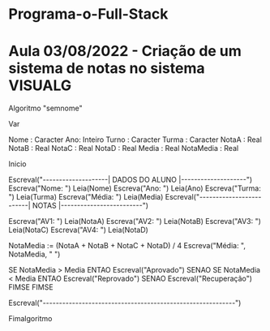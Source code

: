 # Programa-o-Full-Stack
# Aula 03/08/2022 - Criação de um sistema de notas no sistema VISUALG

Algoritmo "semnome"


Var

Nome : Caracter
Ano: Inteiro
Turno : Caracter
Turma : Caracter
NotaA : Real
NotaB : Real
NotaC : Real
NotaD : Real
Media : Real
NotaMedia : Real

Inicio

Escreval("--------------------| DADOS DO ALUNO |--------------------")
Escreva("Nome: ")
       Leia(Nome)
Escreva("Ano: ")
       Leia(Ano)
Escreva("Turma: ")
       Leia(Turma)
Escreva("Média: ")
       Leia(Media)
Escreval("-------------------------| NOTAS |-------------------------")

Escreva("AV1: ")
       Leia(NotaA)
Escreva("AV2: ")
       Leia(NotaB)
Escreva("AV3: ")
       Leia(NotaC)
Escreva("AV4: ")
       Leia(NotaD)

NotaMedia := (NotaA + NotaB + NotaC + NotaD) / 4
Escreva("Média: ", NotaMedia, " ")

SE NotaMedia > Media ENTAO
   Escreval("Aprovado")
SENAO
   SE NotaMedia < Media ENTAO
      Escreval("Reprovado")
   SENAO
     Escreval("Recuperação")
   FIMSE
FIMSE
   
Escreval("-----------------------------------------------------------")

Fimalgoritmo
